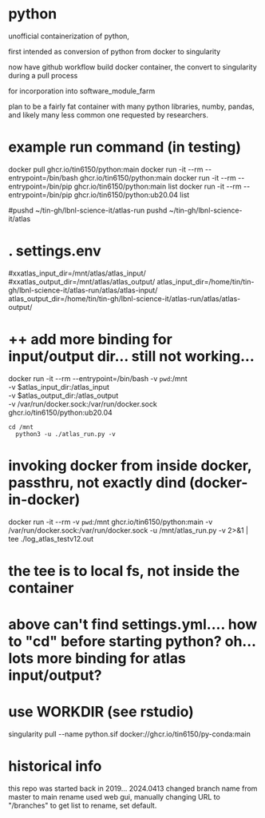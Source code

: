 # python

unofficial 
containerization of python,

first intended as conversion of python from docker to singularity

now have github workflow build docker container, the convert to singularity during a pull process

for incorporation into software_module_farm


plan to be a fairly fat container with many python libraries, numby, pandas, and likely many less common one requested by researchers.




# example run command (in testing)

docker pull          ghcr.io/tin6150/python:main
docker run -it --rm  --entrypoint=/bin/bash ghcr.io/tin6150/python:main
docker run -it --rm  --entrypoint=/bin/pip  ghcr.io/tin6150/python:main    list
docker run -it --rm  --entrypoint=/bin/pip  ghcr.io/tin6150/python:ub20.04 list


#pushd ~/tin-gh/lbnl-science-it/atlas-run
pushd ~/tin-gh/lbnl-science-it/atlas
# . settings.env
#xxatlas_input_dir=/mnt/atlas/atlas_input/
#xxatlas_output_dir=/mnt/atlas/atlas_output/
atlas_input_dir=/home/tin/tin-gh/lbnl-science-it/atlas-run/atlas/atlas-input/
atlas_output_dir=/home/tin/tin-gh/lbnl-science-it/atlas-run/atlas/atlas-output/

# ++ add more binding for input/output dir...   still not working... 
docker run -it --rm --entrypoint=/bin/bash -v `pwd`:/mnt \
  -v $atlas_input_dir:/atlas_input    \
  -v $atlas_output_dir:/atlas_output  \
  -v /var/run/docker.sock:/var/run/docker.sock   ghcr.io/tin6150/python:ub20.04
	
    cd /mnt
	  python3 -u ./atlas_run.py -v


# invoking docker from inside docker, passthru, not exactly dind (docker-in-docker)
docker run -it --rm  -v `pwd`:/mnt ghcr.io/tin6150/python:main -v /var/run/docker.sock:/var/run/docker.sock  -u /mnt/atlas_run.py -v 2>&1 | tee ./log_atlas_testv12.out 
# the tee is to local fs, not inside the container
# above can't find settings.yml.... how to "cd" before starting python?  oh... lots more binding for atlas input/output?
# use WORKDIR (see rstudio)


singularity pull --name python.sif docker://ghcr.io/tin6150/py-conda:main



# historical info

this repo was started back in 2019... 
2024.0413 changed branch name from master to main
rename used web gui, manually changing URL to "/branches" to get list to rename, set default.

